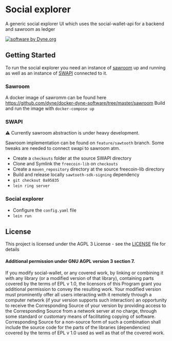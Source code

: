 # Social explorer

A generic social explorer UI which uses the social-wallet-api for a backend and sawroom as ledger

<a href="https://www.dyne.org"><img
src="https://zenroom.dyne.org/img/software_by_dyne.png"
alt="software by Dyne.org"
title="software by Dyne.org" class="pull-right"></a>

## Getting Started
To run the social explorer you need an instance of [sawroom](https://github.com/DECODEproject/Sawroom) up and running as well as an instance of [SWAPI](https://github.com/Commonfare-net/social-wallet-api) connected to it.

### Sawroom
A docker image of sawromm can be found here https://github.com/dyne/docker-dyne-software/tree/master/sawroom
Build and run the image with `docker-compose up`

### SWAPI
⚠️ Currently sawroom abstraction is under heavy development.

Sawroom implementation can be found on `feature/sawtooth` branch.
Some tweaks are needed to connect swapi to sawroom atm.
- Create a `checkouts` folder at the source SWAPI directory
- Clone and Symlink the `freecoin-lib` on `checkouts`
- Create a `maven_repository` directory at the source freecoin-lib directory
- Build and release locally `sawtooth-sdk-signing` dependency
- `git checkout 0a95835`
- `lein ring server`

### Social explorer
- Configure the `config.yaml` file 
- `lein run`

## License

This project is licensed under the AGPL 3 License - see the [LICENSE](LICENSE) file for details

#### Additional permission under GNU AGPL version 3 section 7.

If you modify social-wallet, or any covered work, by linking or combining it with any library (or a modified version of that library), containing parts covered by the terms of EPL v 1.0, the licensors of this Program grant you additional permission to convey the resulting work. Your modified version must prominently offer all users interacting with it remotely through a computer network (if your version supports such interaction) an opportunity to receive the Corresponding Source of your version by providing access to the Corresponding Source from a network server at no charge, through some standard or customary means of facilitating copying of software. Corresponding Source for a non-source form of such a combination shall include the source code for the parts of the libraries (dependencies) covered by the terms of EPL v 1.0 used as well as that of the covered work.


